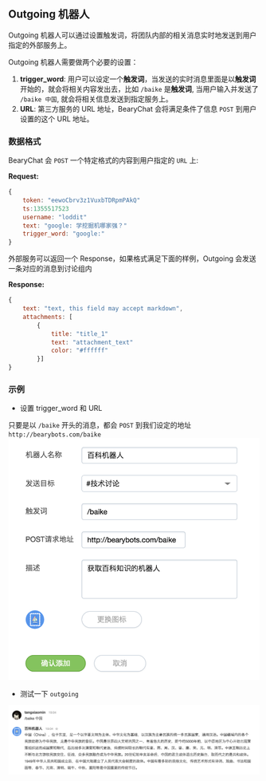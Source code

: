 ## Outgoing 机器人

Outgoing 机器人可以通过设置触发词，将团队内部的相关消息实时地发送到用户指定的外部服务上。

Outgoing 机器人需要做两个必要的设置：

1. **trigger_word**: 用户可以设定一个**触发词**，当发送的实时消息里面是以**触发词** 开始的，就会将相关内容发出去，比如 `/baike` 是**触发词**, 当用户输入并发送了 `/baike 中国`, 就会将相关信息发送到指定服务上。
2. **URL**: 第三方服务的 URL 地址，BearyChat 会将满足条件了信息 `POST` 到用户设置的这个 URL 地址。

### 数据格式

BearyChat 会 `POST` 一个特定格式的内容到用户指定的 `URL` 上:

**Request:**

``` javascript
{
    token: "eewoCbrv3z1VuxbTDRpmPAkQ"
    ts:1355517523
    username: "loddit"
    text: "google: 学挖掘机哪家强？"
    trigger_word: "google:"
}
```

外部服务可以返回一个 Response，如果格式满足下面的样例，Outgoing 会发送一条对应的消息到讨论组内

**Response:**
``` javascript
{
    text: "text, this field may accept markdown",
    attachments: [
        {
            title: "title_1"
            text: "attachment_text"
            color: "#ffffff"
        }]
}
```

### 示例

* 设置 trigger_word 和 URL

只要是以 `/baike` 开头的消息，都会 `POST` 到我们设定的地址 `http://bearybots.com/baike`
![](/images/tutorial/outgoing_sample1.png)

* 测试一下 `outgoing`

![](/images/tutorial/outgoing_sample2.png)

